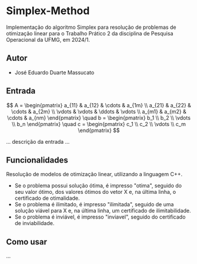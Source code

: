 # Simplex-Method
Implementação do algoritmo Simplex para resolução de problemas de otimização linear para o Trabalho Prático 2 da disciplina de Pesquisa Operacional da UFMG, em 2024/1.

## Autor
- José Eduardo Duarte Massucato

## Entrada
$$
    A = \begin{pmatrix}
    a_{11} & a_{12} & \cdots & a_{1m} \\
    a_{21} & a_{22} & \cdots & a_{2m} \\
    \vdots & \vdots & \ddots & \vdots \\
    a_{m1} & a_{m2} & \cdots & a_{nm}
    \end{pmatrix}
    \quad
    b = \begin{pmatrix}
    b_1 \\
    b_2 \\
    \vdots \\
    b_n
    \end{pmatrix}
    \quad
    c = \begin{pmatrix}
    c_1 \\
    c_2 \\
    \vdots \\
    c_m
    \end{pmatrix}
$$


... descrição da entrada ...

## Funcionalidades
Resolução de modelos de otimização linear, utilizando a linguagem C++.
- Se o problema possui solução ótima, é impresso "otima", seguido do seu valor ótimo, dos valores ótimos do vetor X e, na última linha, o certificado de otimalidade.
- Se o problema é ilimitado, é impresso "ilimitada", seguido de uma solução viável para X e, na última linha, um certificado de ilimitabilidade.
- Se o problema é inviável, é impresso "inviavel", seguido do certificado de inviabilidade.

## Como usar
...
